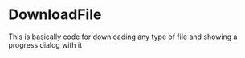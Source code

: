 # DownloadFile
This is basically code for downloading any type of file and showing a progress dialog with it
